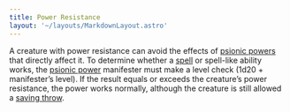 ```yaml
---
title: Power Resistance
layout: '~/layouts/MarkdownLayout.astro'
---
```

A creature with power resistance can avoid the effects of [psionic powers](/modern.d20.srd/psionics/index) that directly affect it. To determine
whether a [spell](/modern.d20.srd/fx/index) or spell-like ability works, the
[psionic power](/modern.d20.srd/psionics/index) manifester must make a level
check (1d20 + manifester’s level). If the result equals or exceeds the
creature’s power resistance, the power works normally, although the creature
is still allowed a [saving throw](/modern.d20.srd/basics/saving.throws).

